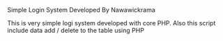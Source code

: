 Simple Login System Developed By Nawawickrama

This is very simple logi system developed with core PHP. Also this script include data add / delete to the table using PHP
